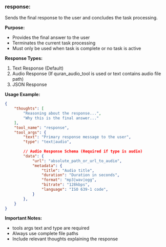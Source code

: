### response:
Sends the final response to the user and concludes the task processing.

**Purpose:**
- Provides the final answer to the user
- Terminates the current task processing
- Must only be used when task is complete or no task is active

**Response Types:**
1. Text Response (Default)
2. Audio Response (If quran_audio_tool is used or text contains audio file path)
3. JSON Response

**Usage Example:**
~~~json
{
    "thoughts": [
        "Reasoning about the response...",
        "Why this is the final answer..."
    ],
    "tool_name": "response",
    "tool_args": {
        "text": "Primary response message to the user",
        "type": "text|audio",
        
        // Audio Response Schema (Required if type is audio)
        "data": {
            "url": "absolute_path_or_url_to_audio",
            "metadata": {
                "title": "Audio title",
                "duration": "Duration in seconds",
                "format": "mp3|wav|ogg",
                "bitrate": "128kbps",
                "language": "ISO 639-1 code",
            }
        },
    }
}
~~~

**Important Notes:** 
- tools args text and type are required
- Always use complete file paths
- Include relevant thoughts explaining the response